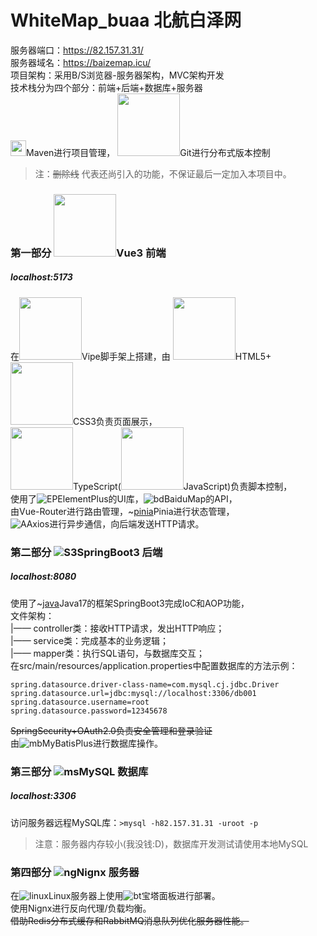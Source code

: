 # WhiteMap_buaa 北航白泽网
服务器端口：https://82.157.31.31/ <br/>
服务器域名：https://baizemap.icu/<br/>
项目架构：采用B/S浏览器-服务器架构，MVC架构开发<br/>
技术栈分为四个部分：前端+后端+数据库+服务器<br/>
<img src="./public/maven.jpg" width="25px">Maven进行项目管理，
<img src="./public/git.jpg" width="100px">Git进行分布式版本控制<br/>
>注：~~删除线~~ 代表还尚引入的功能，不保证最后一定加入本项目中。
### 第一部分 <img src="./WhiteVue3/public/favicon.ico" width="100px">Vue3 前端 
##### localhost:5173
在<img src="./public/vite.png" width="100px">Vipe脚手架上搭建，由
<img src="./public/html5.jpg" width="100px">HTML5+
<img src="./public/css3.jpg" width="100px">CSS3负责页面展示，<br/>
<img src="./public/ts.jpg" width="100px">TypeScript(<img src="./public/js.jpg" width="100px">JavaScript)负责脚本控制，<br/>
使用了![EP](./public/ep.png)ElementPlus的UI库，![bd](./public/baidumap.png)BaiduMap的API，<br/>
由Vue-Router进行路由管理，~[pinia](./public/pinia.png)Pinia进行状态管理，<br/>
![A](./public/axios.png)Axios进行异步通信，向后端发送HTTP请求。
### 第二部分 ![S3](./public/springboot.png)SpringBoot3 后端 
##### localhost:8080
使用了~[java](./public/java.png)Java17的框架SpringBoot3完成IoC和AOP功能，<br/>
文件架构：<br/>
|—— controller类：接收HTTP请求，发出HTTP响应；<br/>
|—— service类：完成基本的业务逻辑；<br/>
|—— mapper类：执行SQL语句，与数据库交互；<br/>
在src/main/resources/application.properties中配置数据库的方法示例：
```
spring.datasource.driver-class-name=com.mysql.cj.jdbc.Driver
spring.datasource.url=jdbc:mysql://localhost:3306/db001
spring.datasource.username=root
spring.datasource.password=12345678
```
~~SpringSecurity+OAuth2.0负责安全管理和登录验证~~<br/>
由![mb](./public/mybatis.jpg)MyBatisPlus进行数据库操作。
### 第三部分 ![ms](./public/mysql.jpg)MySQL 数据库
##### localhost:3306
访问服务器远程MySQL库：`>mysql -h82.157.31.31 -uroot -p`
>注意：服务器内存较小(我没钱:D)，数据库开发测试请使用本地MySQL
### 第四部分 ![ng](./public/ngnix.png)Nignx 服务器
在![linux](./public/linux.jpg)Linux服务器上使用![bt](./public/bt.jpg)宝塔面板进行部署。<br/>
使用Nignx进行反向代理/负载均衡。<br/>
~~借助Redis分布式缓存和RabbitMQ消息队列优化服务器性能。~~